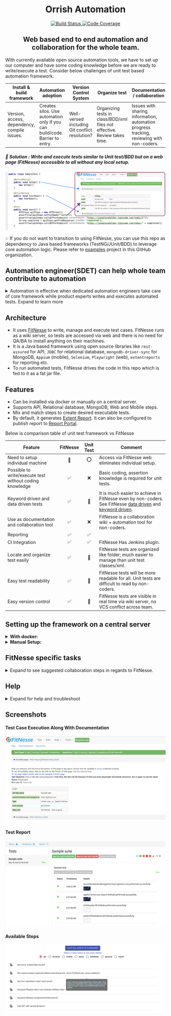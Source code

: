 <h1 align="center">Orrish Automation</h1>
<p align="center">
    <a href="https://github.com/Orrish-Automation/orrish-core/actions/workflows/workflow.yml">
      <img alt="Build Status" src="https://github.com/Orrish-Automation/orrish-core/actions/workflows/workflow.yml/badge.svg" />
    </a>
    <a href="https://codecov.io/gh/Orrish-Automation/orrish-core">
      <img alt="Code Coverage" src="https://codecov.io/gh/Orrish-Automation/orrish-core/branch/main/graph/badge.svg" />
    </a>
</p>
<h2 align="center">Web based end to end automation and collaboration for the whole team.</h2>

With currently available open source automation tools, we have to set up our computer and have some coding knowledge before we are ready to write/execute a test. Consider below challenges of unit test based automation framework. 

| Install & build framework | Automation adoption | Version Control System | Organize test | Documentation / collaboration |
| --- | --- |  --- | --- | --- |
| Version, access, dependency, compile issues. | Creates silos. Use automation only if you can build/code. Barrier to entry. | Well-versed including Git conflict resolution? | Organizing tests in class/BDD/xml files not effective. Review takes time. | Issues with sharing information, automation progress tracking, reviewing with non-coders. |

##### :key: Solution : Write and execute tests similar to Unit test/BDD but on a web page (FitNesse) accessible to all without any local setup.  
![Unit Test To FitNesse](https://github.com/Orrish-Automation/orrish-core/blob/main/UnitTestToFitNesseTestCase.png?raw=true)

:bulb: If you do not want to transition to using FitNesse, you can use this repo as dependency to Java based frameworks (TestNG/JUnit/BDD) to leverage core automation logic. Please refer to [examples](https://github.com/Orrish-Automation/examples) project in this GitHub organization.

## Automation engineer(SDET) can help whole team contribute to automation

<details>
<summary>Automation is effective when dedicated automation engineers take care of core framework while product experts writes and executes automated tests. Expand to learn more</summary>
<br>To implement successful test automation, it is important that product experts (QA, business users, non-coders, customer support etc.) are able to write, manage and execute automated tests themselves without setting up their machines. This will help automation engineers to spend most of the time on automation framework and other development activities realizing automation goals for all teams in quickest possible way.

| QA / Business users / Non-coder | SDET / Automation Engineer | 
| --- | --- |
| Product expert, understand product features well. | Implement good coding principles/design patterns, R&D on evolving automation tech stack. Extend and maintain automation framework code - good coding knowledge needed. |
| Clarify, document, write and execute automated tests, analyze failures | Train team members to write/execute their own automated tests, train in analyzing test failure root cause. |  
| Exploratory test and manual execution of not automated tests. |  Setup and maintain automation infrastructure and CI integration - good scripting/DevOps skill needed. |
| Manage test data and test environment with help from various other teams. | Develop tools for task automation, process automation, data generation, data cleanup, mock servers etc. |
</details>

## Architecture
* It uses [FitNesse](http://fitnesse.org) to write, manage and execute test cases. FitNesse runs as a wiki server, so tests are accessed via web and there is no need for QA/BA to install anything on their machines. 
* It is a Java based framework using open source libraries like `rest-assured` for API, `JDBC` for relational database, `mongodb-driver-sync` for MongoDB, `Appium` (mobile), `Selenium`, `Playwright` (web), `extentreports` for reporting etc.
* To run automated tests, FitNesse drives the code in this repo which is fed to it as a fat jar file.

## Features

* Can be installed via docker or manually on a central server.
* Supports API, Relational database, MongoDB, Web and Mobile steps.
* Mix and match steps to create desired executable tests.
* By default, it generates [Extent Report](https://github.com/extent-framework/extentreports-java). It can also be configured to publish report to [Report Portal](https://reportportal.io/).

Below is comparison table of unit test framework vs FitNesse

| Feature | FitNesse | Unit Test | Comment |
|   ---   |  :---:   |   :---:   |   ---   |
| Need to setup individual machine | :tada: | :o: |  Access via FitNesse web eliminates individual setup. |
| Possible to write/execute test without coding knowledge | :white_check_mark: | :x: | Basic coding, assertion knowledge is required for unit tests. | 
| Keyword driven and data driven tests | :white_check_mark:  | :dart: | It is much easier to achieve in FitNesse even by non-coders. See FitNesse [data driven](http://fitnesse.org/FitNesse.UserGuide.WritingAcceptanceTests.SliM.DecisionTable) and [keyword driven](http://fitnesse.org/FitNesse.UserGuide.WritingAcceptanceTests.SliM.ScriptTable). |
| Use as documentation and collaboration tool |:white_check_mark: | :x: | FitNesse is a collaboration wiki + automation tool for non-coders.
| Reporting |:white_check_mark: | :white_check_mark: |
| CI Integration | :white_check_mark: | :white_check_mark: | FitNesse Has Jenkins plugin. |
| Locate and organize test easily | :white_check_mark: |:dart: | FitNesse tests are organized like folder; much easier to manage than unit test classes/xml. |
| Easy test readability | :white_check_mark: | :dart: | FitNesse tests will be more readable for all. Unit tests are difficult to read by non-coders. |
| Easy version control | :white_check_mark: | 🎯 | FitNesse tests are visible in real time via wiki server, no VCS conflict across team.

## Setting up the framework on a central server

<details>
<summary><b>With docker:</b></summary>

- The easiest way to set up is via docker with below command. Access the automation server on the port you specified in below command.

  `docker run -p <your_desired_port>:80 suratdas/orrish-core:1.0.3`
</details>

<details>
<summary><b>Manual Setup:</b></summary>

If you don't have docker installed or if you want to setup manually, follow below process
  - Clone/download this repo.
  - Run `pushJarAndStartFitnesse.sh` If the port 80 is already in use or if you want to start manually, refer the help section.
</details>
  
## FitNesse specific tasks

<details>
<summary>Expand to see suggested collaboration steps in regards to FitNesse.</summary>

| QA / Business users | SDET / Automation Engineer | 
| --- | --- |
| Be aware of the methods available through FitNesse web UI. Using those methods, write executable test cases in a folder like structure in FitNesse. | Setup automation server for all teams. Set up multiple servers based on needs. Train QA member to write FitNesse tests. |
| For web/mobile tests, learn to find DOM locator to be included in the test case. | Periodic commit of test cases in version control. Check help section for details. |
| Execute tests, analyze report. | Modify code based on team specific requirement. Check help section for details. |
| Use this tool as documentation and collaboration. | Integrate tests in continuous integration environment (There is Jenkins plugin for FitNesse). |
</details>

## Help

<details>
<summary>Expand for help and troubleshoot</summary>

* All tests will be stored as plain text file under FitNesseRoot folder. If you use docker to run automation server, you may want to use `docker cp <container_id>:/app/FitNesseRoot .` command to transfer tests from the container to your host machine. Commit them periodically to your version control system.
* If existing methods are not sufficient, feel free to raise a pull request. You can also modify code, create a jar file with command `mvn compile assembly:single`, rename the jar to `orrish-core.jar` and place it under `target` folder. If using docker container, use command `docker cp target/*.jar <container_id>:/app/target` 
* Update code and start FitNesse manually : 
    - Download [FitNesse Jar](http://fitnesse.org) and place it in the location where you cloned this repo.
    - Create a fat jar from this repo with the command `mvn compile assembly:single`. Rename the created jar to orrish-core.jar and move it under ```target``` folder in the cloned location.
    - Run command `java -jar fitnesse-standalone.jar -p <desired_port>` and access the server on the port you specified in this command.
* Add new area in available steps : Navigate to FitNesseRoot/files/all-steps.json and add the areas here. Remember to update steps described here. 
* Update steps in available steps : In FitNesse homepage, you will find a link to update/add steps. 
</details>

## Screenshots
#### Test Case Execution Along With Documentation
![Test Case Execution](https://github.com/Orrish-Automation/orrish-core/blob/main/TestCase.png?raw=true)
#### Test Report
![Test Report](https://github.com/Orrish-Automation/orrish-core/blob/main/TestReport.png?raw=true)
#### Available Steps
![Available Steps](https://github.com/Orrish-Automation/orrish-core/blob/main/AvailableSteps.png?raw=true)

